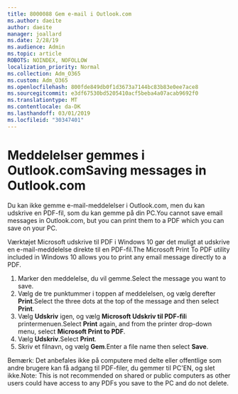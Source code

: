 ```yaml
---
title: 8000088 Gem e-mail i Outlook.com
ms.author: daeite
author: daeite
manager: joallard
ms.date: 2/28/19
ms.audience: Admin
ms.topic: article
ROBOTS: NOINDEX, NOFOLLOW
localization_priority: Normal
ms.collection: Adm_O365
ms.custom: Adm_O365
ms.openlocfilehash: 800fde849db0f1d3673a7144bc83b83e0ee7ace8
ms.sourcegitcommit: e3df67530bd5205410acf5beba4a07acab9692f0
ms.translationtype: MT
ms.contentlocale: da-DK
ms.lasthandoff: 03/01/2019
ms.locfileid: "30347401"
---
```

# <a name="saving-messages-in-outlookcom"></a><span data-ttu-id="c1168-102">Meddelelser gemmes i Outlook.com</span><span class="sxs-lookup"><span data-stu-id="c1168-102">Saving messages in Outlook.com</span></span>

<span data-ttu-id="c1168-103">Du kan ikke gemme e-mail-meddelelser i Outlook.com, men du kan udskrive en PDF-fil, som du kan gemme på din PC.</span><span class="sxs-lookup"><span data-stu-id="c1168-103">You cannot save email messages in Outlook.com, but you can print them to a PDF which you can save on your PC.</span></span>

<span data-ttu-id="c1168-104">Værktøjet Microsoft udskrive til PDF i Windows 10 gør det muligt at udskrive en e-mail-meddelelse direkte til en PDF-fil.</span><span class="sxs-lookup"><span data-stu-id="c1168-104">The Microsoft Print To PDF utility included in Windows 10 allows you to print any email message directly to a PDF.</span></span>

1. <span data-ttu-id="c1168-105">Marker den meddelelse, du vil gemme.</span><span class="sxs-lookup"><span data-stu-id="c1168-105">Select the message you want to save.</span></span>
2. <span data-ttu-id="c1168-106">Vælg de tre punktummer i toppen af meddelelsen, og vælg derefter **Print**.</span><span class="sxs-lookup"><span data-stu-id="c1168-106">Select the three dots at the top of the message and then select **Print**.</span></span>
3. <span data-ttu-id="c1168-107">Vælg **Udskriv** igen, og vælg **Microsoft Udskriv til PDF-fil**i printermenuen.</span><span class="sxs-lookup"><span data-stu-id="c1168-107">Select **Print** again, and from the printer drop-down menu, select **Microsoft Print to PDF**.</span></span>
4. <span data-ttu-id="c1168-108">Vælg **Udskriv**.</span><span class="sxs-lookup"><span data-stu-id="c1168-108">Select **Print**.</span></span>
5. <span data-ttu-id="c1168-109">Skriv et filnavn, og vælg **Gem**.</span><span class="sxs-lookup"><span data-stu-id="c1168-109">Enter a file name then select **Save**.</span></span>

<span data-ttu-id="c1168-110">Bemærk: Det anbefales ikke på computere med delte eller offentlige som andre brugere kan få adgang til PDF-filer, du gemmer til PC'EN, og slet ikke.</span><span class="sxs-lookup"><span data-stu-id="c1168-110">Note: This is not recommended on shared or public computers as other users could have access to any PDFs you save to the PC and do not delete.</span></span>